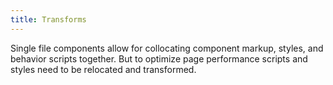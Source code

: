 ```yaml
---
title: Transforms
---
```


Single file components allow for collocating component markup, styles, and behavior scripts together. But to optimize page performance scripts and styles need to be relocated and transformed. 
